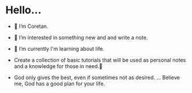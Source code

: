 # Hello...

- 👋 I’m Coretan.
- 👀 I’m interested in something new and and write a note.
- 🌱 I’m currently I'm learning about life.

- Create a collection of basic tutorials that will be used as personal notes and a knowledge for those in need.👀

- God only gives the best, even if sometimes not as desired. ... Believe me, God has a good plan for your life.
